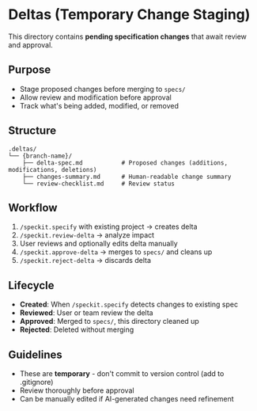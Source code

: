 # Deltas (Temporary Change Staging)

This directory contains **pending specification changes** that await review and approval.

## Purpose

- Stage proposed changes before merging to `specs/`
- Allow review and modification before approval
- Track what's being added, modified, or removed

## Structure

```
.deltas/
└── {branch-name}/
    ├── delta-spec.md           # Proposed changes (additions, modifications, deletions)
    ├── changes-summary.md      # Human-readable change summary
    └── review-checklist.md     # Review status
```

## Workflow

1. `/speckit.specify` with existing project → creates delta
2. `/speckit.review-delta` → analyze impact
3. User reviews and optionally edits delta manually
4. `/speckit.approve-delta` → merges to `specs/` and cleans up
5. `/speckit.reject-delta` → discards delta

## Lifecycle

- **Created**: When `/speckit.specify` detects changes to existing spec
- **Reviewed**: User or team review the delta
- **Approved**: Merged to `specs/`, this directory cleaned up
- **Rejected**: Deleted without merging

## Guidelines

- These are **temporary** - don't commit to version control (add to .gitignore)
- Review thoroughly before approval
- Can be manually edited if AI-generated changes need refinement


